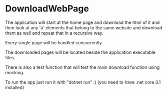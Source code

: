 # DownloadWebPage
The application will start at the home page and download the html of it and then look at any 'a' elements that belong to the same website and download them as well and repeat that in a recursive way.

Every single page will be handled concurrently.

The downloaded pages will be located beside the application executable files.

There is also a test function that will test the main download function using mocking.

To run the app just run it with "dotnet run" :) (you need to have .net core 3.1 installed)
